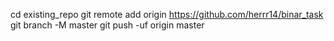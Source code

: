cd existing_repo
git remote add origin https://github.com/herrr14/binar_task
git branch -M master
git push -uf origin master
```